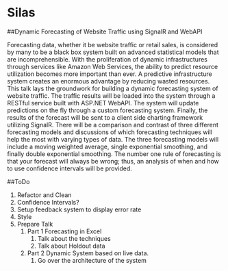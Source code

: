 Silas
=====

##Dynamic Forecasting of Website Traffic using SignalR and WebAPI

Forecasting data, whether it be website traffic or retail sales, is considered by many to be a black box system built on advanced statistical models that are incomprehensible.  With the proliferation of dynamic infrastructures through services like Amazon Web Services, the ability to predict resource utilization becomes more important than ever.  A predictive infrastructure system creates an enormous advantage by reducing wasted resources.  This talk lays the groundwork for building a dynamic forecasting system of website traffic.  The traffic results will be loaded into the system through a RESTful service built with ASP.NET WebAPI.  The system will update predictions on the fly through a custom forecasting system.  Finally, the results of the forecast will be sent to a client side charting framework utilizing SignalR.  There will be a comparison and contrast of three different forecasting models and discussions of which forecasting techniques will help the most with varying types of data.  The three forecasting models will include a moving weighted average, single exponential smoothing, and finally double exponential smoothing.  The number one rule of forecasting is that your forecast will always be wrong; thus, an analysis of when and how to use confidence intervals will be provided.

##ToDo
1. Refactor and Clean
2. Confidence Intervals?
3. Setup feedback system to display error rate
4. Style
5. Prepare Talk
    1. Part 1 Forecasting in Excel
        1. Talk about the techniques
        2. Talk about Holdout data
    2. Part 2 Dynamic System based on live data.
        1. Go over the architecture of the system

